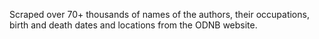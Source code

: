 Scraped over 70+ thousands of names of the authors, their occupations, birth and death dates and locations from the ODNB website.
